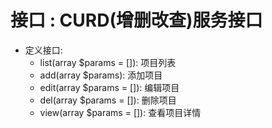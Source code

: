 # 接口 : CURD(增删改查)服务接口

- 定义接口:
    - list(array $params = []): 项目列表
    - add(array $params): 添加项目
    - edit(array $params = []): 编辑项目
    - del(array $params = []): 删除项目
    - view(array $params = []): 查看项目详情
